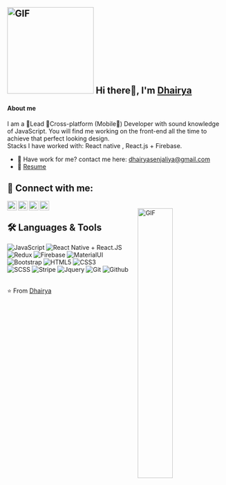 <div >

## <img width="200" height="200" alt="GIF" src="https://media2.giphy.com/media/fkZukR450RQ1qnGaq9/giphy.gif" /> Hi there👋, I'm [Dhairya](https://github.com/thesahindia) 
 </div> 

#### About me  
I am a 💎Lead 💎Сross-platform (Mobile📱) Developer with sound knowledge of JavaScript. You will find me working on the front-end all the time to achieve that perfect looking design. </br>
Stacks I have worked with: React native , React.js + Firebase.
- 📮 Have work for me? contact me here: dhairyasenjaliya@gmail.com
- 📝 [Resume](https://drive.google.com/file/d/1mSoHobZc_TTrqqMYaqenrnWSBcq8NoQJ/view?usp=sharing)



 ## 🔌 Connect with me:

[<img align="left" alt="Dhairya's Linkedin | LinkedIn" width="22px" src="https://cdn.jsdelivr.net/npm/simple-icons@v3/icons/linkedin.svg" />][linkedin]
[<img align="left" alt="Dhairya's Telegram | Telegram" width="22px" src="https://cdn.jsdelivr.net/npm/simple-icons@v3/icons/telegram.svg" />][telegram]
[<img align="left" alt="Dhairya's Instagram | Instagram" width="22px" src="https://cdn.jsdelivr.net/npm/simple-icons@v3/icons/instagram.svg" />][instagram]
[<img align="left" alt="Dhairya's Email | Email" width="22px" src="https://cdn.jsdelivr.net/npm/simple-icons@v3/icons/gmail.svg" />][email]

<br /> 

<img align="right" alt="GIF" width="40%" src="https://media.giphy.com/media/jRf5fsn8G6YaogAWxn/source.gif" />


## 🛠️ Languages & Tools


![JavaScript](https://img.shields.io/badge/-JavaScript-000000?style=flat&logo=javascript)
![React Native + React.JS](https://img.shields.io/badge/-React-000000?style=flat&logo=react)
![Redux](https://img.shields.io/badge/-Redux-000000?style=flat&logo=redux) 
![Firebase](https://img.shields.io/badge/-Firebase-000000?style=flat&logo=firebase) 
![MaterialUI](https://img.shields.io/badge/Material_UI-000000?style=flat&logo=materialui) 
![Bootstrap](https://img.shields.io/badge/Bootstrap-000000?style=flat&logo=bootstrap) 
![HTML5](https://img.shields.io/badge/-HTML5-000000?style=flat&logo=html5) 
![CSS3](https://img.shields.io/badge/-CSS-000000?style=flat&logo=css3)  <br />
![SCSS](https://img.shields.io/badge/-SCSS-000000?style=flat&logo=sass) 
![Stripe](https://img.shields.io/badge/-Stripe-000000?style=flat&logo=stripe)
![Jquery](https://img.shields.io/badge/-Jquery-000000?style=flat&logo=jquery)
![Git](https://img.shields.io/badge/-Git-000000?style=flat&logo=git)
![Github](https://img.shields.io/badge/-Github-000000?style=flat&logo=github) <br />
 <br />



⭐️ From [Dhairya](https://github.com/dhairyasenjaliya)

[linkedin]: https://www.linkedin.com/in/dhairya-senjaliya-a74012119/
[instagram]: https://www.instagram.com/dhairya_patel_143/
[telegram]: https://t.me/dhairyapatel143
[email]: mailto:dhairyasenjaliya@gmail.com
